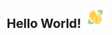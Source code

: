 # Hello World! <img src="https://github.com/kadukaustubh/kadukaustubh/blob/main/elsalla.gif" width="50px">

<!---
kadukaustubh/kadukaustubh is a ✨ special ✨ repository because its `README.md` (this file) appears on your GitHub profile.
You can click the Preview link to take a look at your changes.
--->
